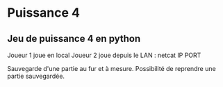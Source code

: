 # Puissance 4

## Jeu de puissance 4 en python

Joueur 1 joue en local
Joueur 2 joue depuis le LAN : netcat IP PORT

Sauvegarde d'une partie au fur et à mesure.
Possibilité de reprendre une partie sauvegardée.